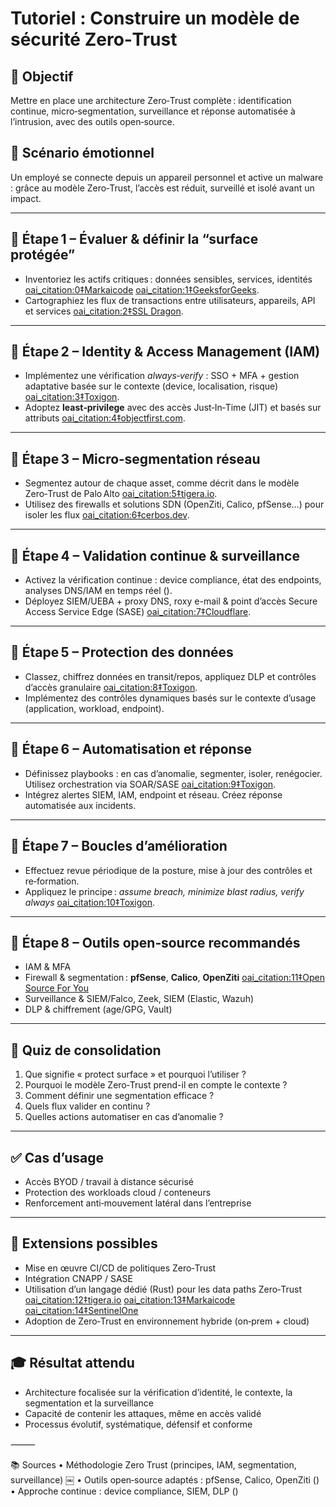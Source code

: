 # Tutoriel : Construire un modèle de sécurité Zero‑Trust

## 🎯 Objectif  
Mettre en place une architecture Zero‑Trust complète : identification continue, micro‑segmentation, surveillance et réponse automatisée à l’intrusion, avec des outils open‑source.

## 🧠 Scénario émotionnel  
Un employé se connecte depuis un appareil personnel et active un malware : grâce au modèle Zero‑Trust, l’accès est réduit, surveillé et isolé avant un impact.

---

## 🧩 Étape 1 – Évaluer & définir la “surface protégée”  
- Inventoriez les actifs critiques : données sensibles, services, identités  [oai_citation:0‡Markaicode](https://markaicode.com/zero-trust-rust-implementation-guide/?utm_source=chatgpt.com) [oai_citation:1‡GeeksforGeeks](https://www.geeksforgeeks.org/zero-security-model/?utm_source=chatgpt.com).  
- Cartographiez les flux de transactions entre utilisateurs, appareils, API et services  [oai_citation:2‡SSL Dragon](https://www.ssldragon.com/blog/how-to-implement-zero-trust/?utm_source=chatgpt.com).

---

## 🧩 Étape 2 – Identity & Access Management (IAM)  
- Implémentez une vérification *always‑verify* : SSO + MFA + gestion adaptative basée sur le contexte (device, localisation, risque)  [oai_citation:3‡Toxigon](https://toxigon.com/how-to-implement-zero-trust-security-model?utm_source=chatgpt.com).  
- Adoptez **least‑privilege** avec des accès Just‑In‑Time (JIT) et basés sur attributs  [oai_citation:4‡objectfirst.com](https://objectfirst.com/guides/data-security/how-to-implement-zero-trust-a-complete-guide/?utm_source=chatgpt.com).

---

## 🧩 Étape 3 – Micro‑segmentation réseau  
- Segmentez autour de chaque asset, comme décrit dans le modèle Zero‑Trust de Palo Alto  [oai_citation:5‡tigera.io](https://www.tigera.io/learn/guides/zero-trust/zero-trust-security/?utm_source=chatgpt.com).  
- Utilisez des firewalls et solutions SDN (OpenZiti, Calico, pfSense…) pour isoler les flux  [oai_citation:6‡cerbos.dev](https://www.cerbos.dev/blog/20-open-source-tools-for-zero-trust-architecture?utm_source=chatgpt.com).

---

## 🧩 Étape 4 – Validation continue & surveillance  
- Activez la vérification continue : device compliance, état des endpoints, analyses DNS/IAM en temps réel ().  
- Déployez SIEM/UEBA + proxy DNS, roxy e-mail & point d’accès Secure Access Service Edge (SASE)  [oai_citation:7‡Cloudflare](https://www.cloudflare.com/learning/access-management/how-to-implement-zero-trust/?utm_source=chatgpt.com).

---

## 🧩 Étape 5 – Protection des données  
- Classez, chiffrez données en transit/repos, appliquez DLP et contrôles d’accès granulaire  [oai_citation:8‡Toxigon](https://toxigon.com/how-to-implement-zero-trust-security-model?utm_source=chatgpt.com).  
- Implémentez des contrôles dynamiques basés sur le contexte d’usage (application, workload, endpoint).

---

## 🧩 Étape 6 – Automatisation et réponse  
- Définissez playbooks : en cas d’anomalie, segmenter, isoler, renégocier. Utilisez orchestration via SOAR/SASE  [oai_citation:9‡Toxigon](https://toxigon.com/how-to-implement-zero-trust-security-model?utm_source=chatgpt.com).  
- Intégrez alertes SIEM, IAM, endpoint et réseau. Créez réponse automatisée aux incidents.

---

## 🔐 Étape 7 – Boucles d’amélioration  
- Effectuez revue périodique de la posture, mise à jour des contrôles et re‑formation.  
- Appliquez le principe : *assume breach, minimize blast radius, verify always*  [oai_citation:10‡Toxigon](https://toxigon.com/how-to-implement-zero-trust-security-model?utm_source=chatgpt.com).

---

## 🧠 Étape 8 – Outils open‑source recommandés  
- IAM & MFA  
- Firewall & segmentation : **pfSense**, **Calico**, **OpenZiti**  [oai_citation:11‡Open Source For You](https://www.opensourceforu.com/2025/05/building-a-zero-trust-network-environment-with-openziti/?utm_source=chatgpt.com)  
- Surveillance & SIEM/Falco, Zeek, SIEM (Elastic, Wazuh)  
- DLP & chiffrement (age/GPG, Vault)

---

## 🧪 Quiz de consolidation

1. Que signifie « protect surface » et pourquoi l’utiliser ?  
2. Pourquoi le modèle Zero‑Trust prend-il en compte le contexte ?  
3. Comment définir une segmentation efficace ?  
4. Quels flux valider en continu ?  
5. Quelles actions automatiser en cas d’anomalie ?

---

## ✅ Cas d’usage

- Accès BYOD / travail à distance sécurisé  
- Protection des workloads cloud / conteneurs  
- Renforcement anti‑mouvement latéral dans l’entreprise

---

## 🔧 Extensions possibles

- Mise en œuvre CI/CD de politiques Zero‑Trust  
- Intégration CNAPP / SASE  
- Utilisation d’un langage dédié (Rust) pour les data paths Zero‑Trust  [oai_citation:12‡tigera.io](https://www.tigera.io/learn/guides/zero-trust/zero-trust-security/?utm_source=chatgpt.com) [oai_citation:13‡Markaicode](https://markaicode.com/zero-trust-rust-implementation-guide/?utm_source=chatgpt.com) [oai_citation:14‡SentinelOne](https://www.sentinelone.com/cybersecurity-101/zero-trust-architecture/?utm_source=chatgpt.com)  
- Adoption de Zero‑Trust en environnement hybride (on‑prem + cloud)

---

## 🎓 Résultat attendu

- Architecture focalisée sur la vérification d’identité, le contexte, la segmentation et la surveillance  
- Capacité de contenir les attaques, même en accès validé  
- Processus évolutif, systématique, défensif et conforme


⸻

📚 Sources
	•	Méthodologie Zero Trust (principes, IAM, segmentation, surveillance)  ￼
	•	Outils open‑source adaptés : pfSense, Calico, OpenZiti ()
	•	Approche continue : device compliance, SIEM, DLP ()